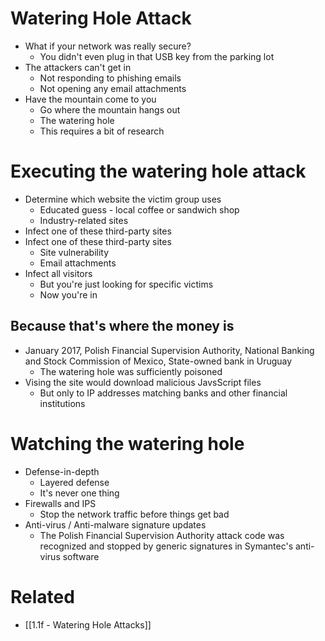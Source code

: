 # Watering Hole Attack
- What if your network was really secure?
	- You didn't even plug in that USB key from the parking lot
- The attackers can't get in
	- Not responding to phishing emails
	- Not opening any email attachments
- Have the mountain come to you
	- Go where the mountain hangs out
	- The watering hole
	- This requires a bit of research
# Executing the watering hole attack
- Determine which website the victim group uses
	- Educated guess - local coffee or sandwich shop
	- Industry-related sites
- Infect one of these third-party sites
- Infect one of these third-party sites
	- Site vulnerability
	- Email attachments
- Infect all visitors
	- But you're just looking for specific victims
	- Now you're in
## Because that's where the money is
- January 2017, Polish Financial Supervision Authority, National Banking and Stock Commission of Mexico, State-owned bank in Uruguay
	- The watering hole was sufficiently poisoned
- Vising the site would download malicious JavsScript files
	- But only to IP addresses matching banks and other financial institutions
# Watching the watering hole
- Defense-in-depth
	- Layered defense
	- It's never one thing
- Firewalls and IPS
	- Stop the network traffic before things get bad
- Anti-virus / Anti-malware signature updates
	- The Polish Financial Supervision Authority attack code was recognized and stopped by generic signatures in Symantec's anti-virus software
# Related
- [[1.1f - Watering Hole Attacks]]